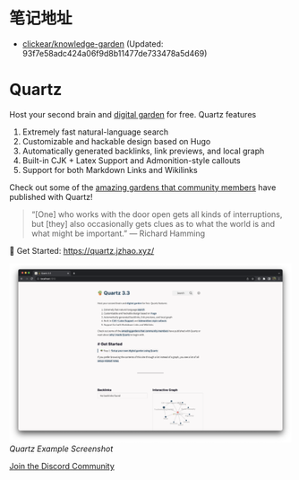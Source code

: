 # 笔记地址
- [clickear/knowledge-garden](https://github.com/clickear/knowledge-garden) (Updated: 93f7e58adc424a06f9d8b11477de733478a5d469)

# Quartz

Host your second brain and [digital garden](https://jzhao.xyz/posts/networked-thought) for free. Quartz features

1. Extremely fast natural-language search
2. Customizable and hackable design based on Hugo
3. Automatically generated backlinks, link previews, and local graph
4. Built-in CJK + Latex Support and Admonition-style callouts
5. Support for both Markdown Links and Wikilinks

Check out some of the [amazing gardens that community members](https://quartz.jzhao.xyz/notes/showcase/) have published with Quartz!

> “[One] who works with the door open gets all kinds of interruptions, but [they] also occasionally gets clues as to what the world is and what might be important.” — Richard Hamming

🔗 Get Started: https://quartz.jzhao.xyz/

![Quartz Example Screenshot](./screenshot.png)*Quartz Example Screenshot*

[Join the Discord Community](https://discord.gg/cRFFHYye7t)
